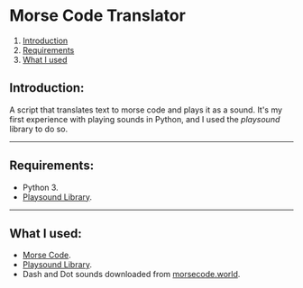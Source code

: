 # Morse Code Translator
1. [Introduction](#introduction)
2. [Requirements](#requirements)
3. [What I used](#what-i-used)

## Introduction:
A script that translates text to morse code and plays it as a sound. It's my first experience with playing sounds in Python, and I used the *playsound* library to do so.
***

## Requirements:
- Python 3.
- [Playsound Library](https://pypi.org/project/playsound/).
***

## What I used:
- [Morse Code](https://imgur.com/R6It9H1).
- [Playsound Library](https://pypi.org/project/playsound/).
- Dash and Dot sounds downloaded from [morsecode.world](https://morsecode.world/international/translator.html).
